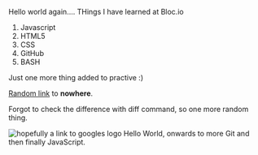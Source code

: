Hello world again....
THings I have learned at Bloc.io
1. Javascript
2. HTML5
3. CSS
4. GitHub
5. BASH

Just one more thing added to practive :)

<a href="google.com" target="_blank">Random link</a> to 
<strong>nowhere</strong>.

Forgot to check the difference with diff command, so one more random 
thing.

<img src="http://google.com/google.png" alt="hopefully a link to 
googles logo"/>
Hello World, onwards to more Git and then finally JavaScript.
